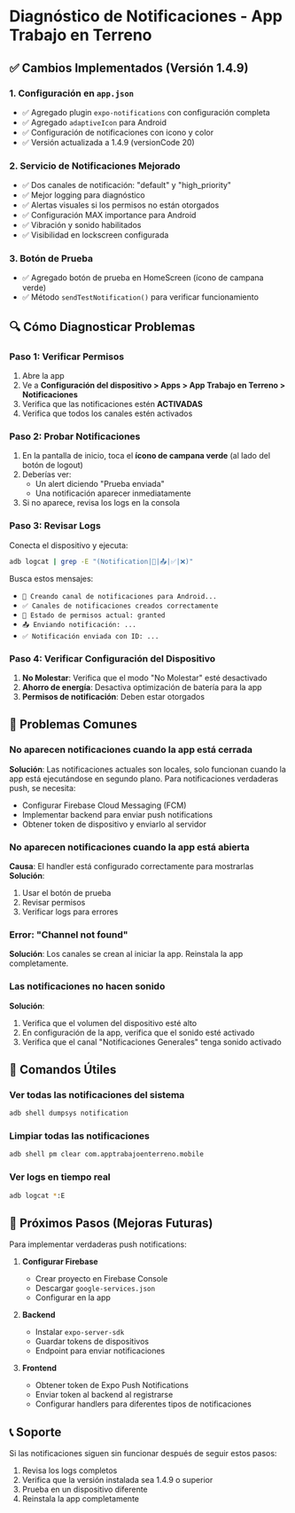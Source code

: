 # Diagnóstico de Notificaciones - App Trabajo en Terreno

## ✅ Cambios Implementados (Versión 1.4.9)

### 1. Configuración en `app.json`
- ✅ Agregado plugin `expo-notifications` con configuración completa
- ✅ Agregado `adaptiveIcon` para Android
- ✅ Configuración de notificaciones con icono y color
- ✅ Versión actualizada a 1.4.9 (versionCode 20)

### 2. Servicio de Notificaciones Mejorado
- ✅ Dos canales de notificación: "default" y "high_priority"
- ✅ Mejor logging para diagnóstico
- ✅ Alertas visuales si los permisos no están otorgados
- ✅ Configuración MAX importance para Android
- ✅ Vibración y sonido habilitados
- ✅ Visibilidad en lockscreen configurada

### 3. Botón de Prueba
- ✅ Agregado botón de prueba en HomeScreen (ícono de campana verde)
- ✅ Método `sendTestNotification()` para verificar funcionamiento

## 🔍 Cómo Diagnosticar Problemas

### Paso 1: Verificar Permisos
1. Abre la app
2. Ve a **Configuración del dispositivo > Apps > App Trabajo en Terreno > Notificaciones**
3. Verifica que las notificaciones estén **ACTIVADAS**
4. Verifica que todos los canales estén activados

### Paso 2: Probar Notificaciones
1. En la pantalla de inicio, toca el **ícono de campana verde** (al lado del botón de logout)
2. Deberías ver:
   - Un alert diciendo "Prueba enviada"
   - Una notificación aparecer inmediatamente
3. Si no aparece, revisa los logs en la consola

### Paso 3: Revisar Logs
Conecta el dispositivo y ejecuta:
```bash
adb logcat | grep -E "(Notification|🔔|📤|✅|❌)"
```

Busca estos mensajes:
- `🔔 Creando canal de notificaciones para Android...`
- `✅ Canales de notificaciones creados correctamente`
- `📱 Estado de permisos actual: granted`
- `📤 Enviando notificación: ...`
- `✅ Notificación enviada con ID: ...`

### Paso 4: Verificar Configuración del Dispositivo
1. **No Molestar**: Verifica que el modo "No Molestar" esté desactivado
2. **Ahorro de energía**: Desactiva optimización de batería para la app
3. **Permisos de notificación**: Deben estar otorgados

## 🐛 Problemas Comunes

### No aparecen notificaciones cuando la app está cerrada
**Solución**: Las notificaciones actuales son locales, solo funcionan cuando la app está ejecutándose en segundo plano. Para notificaciones verdaderas push, se necesita:
- Configurar Firebase Cloud Messaging (FCM)
- Implementar backend para enviar push notifications
- Obtener token de dispositivo y enviarlo al servidor

### No aparecen notificaciones cuando la app está abierta
**Causa**: El handler está configurado correctamente para mostrarlas
**Solución**: 
1. Usar el botón de prueba
2. Revisar permisos
3. Verificar logs para errores

### Error: "Channel not found"
**Solución**: Los canales se crean al iniciar la app. Reinstala la app completamente.

### Las notificaciones no hacen sonido
**Solución**:
1. Verifica que el volumen del dispositivo esté alto
2. En configuración de la app, verifica que el sonido esté activado
3. Verifica que el canal "Notificaciones Generales" tenga sonido activado

## 📱 Comandos Útiles

### Ver todas las notificaciones del sistema
```bash
adb shell dumpsys notification
```

### Limpiar todas las notificaciones
```bash
adb shell pm clear com.apptrabajoenterreno.mobile
```

### Ver logs en tiempo real
```bash
adb logcat *:E
```

## 🔧 Próximos Pasos (Mejoras Futuras)

Para implementar verdaderas push notifications:

1. **Configurar Firebase**
   - Crear proyecto en Firebase Console
   - Descargar `google-services.json`
   - Configurar en la app

2. **Backend**
   - Instalar `expo-server-sdk`
   - Guardar tokens de dispositivos
   - Endpoint para enviar notificaciones

3. **Frontend**
   - Obtener token de Expo Push Notifications
   - Enviar token al backend al registrarse
   - Configurar handlers para diferentes tipos de notificaciones

## 📞 Soporte

Si las notificaciones siguen sin funcionar después de seguir estos pasos:
1. Revisa los logs completos
2. Verifica que la versión instalada sea 1.4.9 o superior
3. Prueba en un dispositivo diferente
4. Reinstala la app completamente

